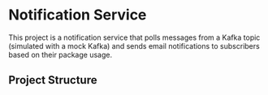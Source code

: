 # Notification Service

This project is a notification service that polls messages from a Kafka topic (simulated with a mock Kafka) and sends email notifications to subscribers based on their package usage.

## Project Structure


